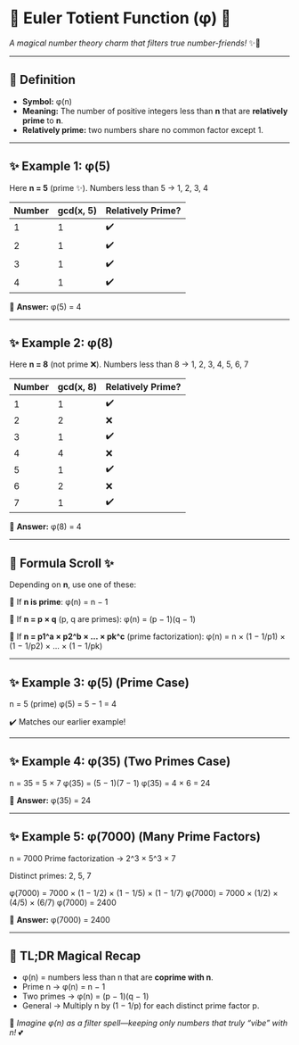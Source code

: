# 🌟 Euler Totient Function (φ) 🌟

_A magical number theory charm that filters true number-friends!_ ✨🔮

---

## 📖 Definition

- **Symbol:** φ(n)
- **Meaning:** The number of positive integers less than **n** that are **relatively prime** to **n**.
- **Relatively prime:** two numbers share no common factor except 1.

---

## ✨ Example 1: φ(5)

Here **n = 5** (prime ✨).
Numbers less than 5 → 1, 2, 3, 4

| Number | gcd(x, 5) | Relatively Prime? |
| ------ | --------- | ----------------- |
| 1      | 1         | ✔️                |
| 2      | 1         | ✔️                |
| 3      | 1         | ✔️                |
| 4      | 1         | ✔️                |

🌟 **Answer:** φ(5) = 4

---

## ✨ Example 2: φ(8)

Here **n = 8** (not prime ❌).
Numbers less than 8 → 1, 2, 3, 4, 5, 6, 7

| Number | gcd(x, 8) | Relatively Prime? |
| ------ | --------- | ----------------- |
| 1      | 1         | ✔️                |
| 2      | 2         | ❌                |
| 3      | 1         | ✔️                |
| 4      | 4         | ❌                |
| 5      | 1         | ✔️                |
| 6      | 2         | ❌                |
| 7      | 1         | ✔️                |

🌟 **Answer:** φ(8) = 4

---

## 🧮 Formula Scroll ✨

Depending on **n**, use one of these:

🔹 If **n is prime**:
φ(n) = n − 1

🔹 If **n = p × q** (p, q are primes):
φ(n) = (p − 1)(q − 1)

🔹 If **n = p1^a × p2^b × … × pk^c** (prime factorization):
φ(n) = n × (1 − 1/p1) × (1 − 1/p2) × … × (1 − 1/pk)

---

## ✨ Example 3: φ(5) (Prime Case)

n = 5 (prime)
φ(5) = 5 − 1 = 4

✔️ Matches our earlier example!

---

## ✨ Example 4: φ(35) (Two Primes Case)

n = 35 = 5 × 7
φ(35) = (5 − 1)(7 − 1)
φ(35) = 4 × 6 = 24

🌟 **Answer:** φ(35) = 24

---

## ✨ Example 5: φ(7000) (Many Prime Factors)

n = 7000
Prime factorization → 2^3 × 5^3 × 7

Distinct primes: 2, 5, 7

φ(7000) = 7000 × (1 − 1/2) × (1 − 1/5) × (1 − 1/7)
φ(7000) = 7000 × (1/2) × (4/5) × (6/7)
φ(7000) = 2400

🌟 **Answer:** φ(7000) = 2400

---

## 💎 TL;DR Magical Recap

- φ(n) = numbers less than n that are **coprime with n**.
- Prime n → φ(n) = n − 1
- Two primes → φ(n) = (p − 1)(q − 1)
- General → Multiply n by (1 − 1/p) for each distinct prime factor p.

🌸 _Imagine φ(n) as a filter spell—keeping only numbers that truly “vibe” with n!_ 💕
